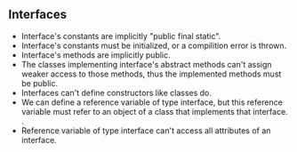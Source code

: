 ## Interfaces

- Interface's constants are implicitly "public final static".<br/>
- Interface's constants must be initialized, or a compilition error is thrown.<br/>
- Interface's methods are implicitly public.<br/>
- The classes implementing interface's abstract methods can't assign weaker access to those methods, thus the implemented methods must be public.<br/> 
- Interfaces can't define constructors like classes do.<br/>
- We can define a reference variable of type interface, but this reference variable must refer to an object of a class that implements that interface.<br/>.
- Reference variable of type interface can't access all attributes of an interface.<br/>

